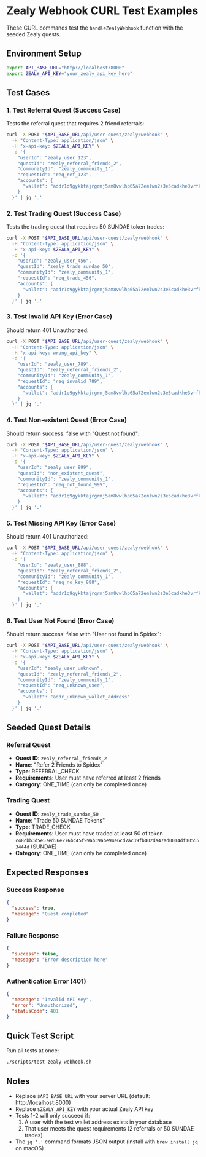 # Zealy Webhook CURL Test Examples

These CURL commands test the `handleZealyWebhook` function with the seeded Zealy quests.

## Environment Setup
```bash
export API_BASE_URL="http://localhost:8000"
export ZEALY_API_KEY="your_zealy_api_key_here"
```

## Test Cases

### 1. Test Referral Quest (Success Case)
Tests the referral quest that requires 2 friend referrals:

```bash
curl -X POST "$API_BASE_URL/api/user-quest/zealy/webhook" \
  -H "Content-Type: application/json" \
  -H "x-api-key: $ZEALY_API_KEY" \
  -d '{
    "userId": "zealy_user_123",
    "questId": "zealy_referral_friends_2",
    "communityId": "zealy_community_1", 
    "requestId": "req_ref_123",
    "accounts": {
      "wallet": "addr1q9gykktajrgrmj5am8vwlhp65a72emlwn2s3e5cadkhe3vrfkfxs6yajls3ft0yn42uqlcnrq6qcn3l0lunkxy6aplgspxm6da"
    }
  }' | jq '.'
```

### 2. Test Trading Quest (Success Case)
Tests the trading quest that requires 50 SUNDAE token trades:

```bash
curl -X POST "$API_BASE_URL/api/user-quest/zealy/webhook" \
  -H "Content-Type: application/json" \
  -H "x-api-key: $ZEALY_API_KEY" \
  -d '{
    "userId": "zealy_user_456",
    "questId": "zealy_trade_sundae_50",
    "communityId": "zealy_community_1",
    "requestId": "req_trade_456", 
    "accounts": {
      "wallet": "addr1q9gykktajrgrmj5am8vwlhp65a72emlwn2s3e5cadkhe3vrfkfxs6yajls3ft0yn42uqlcnrq6qcn3l0lunkxy6aplgspxm6da"
    }
  }' | jq '.'
```

### 3. Test Invalid API Key (Error Case)
Should return 401 Unauthorized:

```bash
curl -X POST "$API_BASE_URL/api/user-quest/zealy/webhook" \
  -H "Content-Type: application/json" \
  -H "x-api-key: wrong_api_key" \
  -d '{
    "userId": "zealy_user_789",
    "questId": "zealy_referral_friends_2",
    "communityId": "zealy_community_1",
    "requestId": "req_invalid_789",
    "accounts": {
      "wallet": "addr1q9gykktajrgrmj5am8vwlhp65a72emlwn2s3e5cadkhe3vrfkfxs6yajls3ft0yn42uqlcnrq6qcn3l0lunkxy6aplgspxm6da"
    }
  }' | jq '.'
```

### 4. Test Non-existent Quest (Error Case)  
Should return success: false with "Quest not found":

```bash
curl -X POST "$API_BASE_URL/api/user-quest/zealy/webhook" \
  -H "Content-Type: application/json" \
  -H "x-api-key: $ZEALY_API_KEY" \
  -d '{
    "userId": "zealy_user_999", 
    "questId": "non_existent_quest",
    "communityId": "zealy_community_1",
    "requestId": "req_not_found_999",
    "accounts": {
      "wallet": "addr1q9gykktajrgrmj5am8vwlhp65a72emlwn2s3e5cadkhe3vrfkfxs6yajls3ft0yn42uqlcnrq6qcn3l0lunkxy6aplgspxm6da"
    }
  }' | jq '.'
```

### 5. Test Missing API Key (Error Case)
Should return 401 Unauthorized:

```bash
curl -X POST "$API_BASE_URL/api/user-quest/zealy/webhook" \
  -H "Content-Type: application/json" \
  -d '{
    "userId": "zealy_user_888",
    "questId": "zealy_referral_friends_2",
    "communityId": "zealy_community_1", 
    "requestId": "req_no_key_888",
    "accounts": {
      "wallet": "addr1q9gykktajrgrmj5am8vwlhp65a72emlwn2s3e5cadkhe3vrfkfxs6yajls3ft0yn42uqlcnrq6qcn3l0lunkxy6aplgspxm6da"
    }
  }' | jq '.'
```

### 6. Test User Not Found (Error Case)
Should return success: false with "User not found in Spidex":

```bash
curl -X POST "$API_BASE_URL/api/user-quest/zealy/webhook" \
  -H "Content-Type: application/json" \
  -H "x-api-key: $ZEALY_API_KEY" \
  -d '{
    "userId": "zealy_user_unknown",
    "questId": "zealy_referral_friends_2",
    "communityId": "zealy_community_1",
    "requestId": "req_unknown_user",
    "accounts": {
      "wallet": "addr_unknown_wallet_address"
    }
  }' | jq '.'
```

## Seeded Quest Details

### Referral Quest
- **Quest ID**: `zealy_referral_friends_2`
- **Name**: "Refer 2 Friends to Spidex"
- **Type**: REFERRAL_CHECK
- **Requirements**: User must have referred at least 2 friends
- **Category**: ONE_TIME (can only be completed once)

### Trading Quest  
- **Quest ID**: `zealy_trade_sundae_50`
- **Name**: "Trade 50 SUNDAE Tokens"
- **Type**: TRADE_CHECK
- **Requirements**: User must have traded at least 50 of token `c48cbb3d5e57ed56e276bc45f99ab39abe94e6cd7ac39fb402da47ad0014df105553444d` (SUNDAE)
- **Category**: ONE_TIME (can only be completed once)

## Expected Responses

### Success Response
```json
{
  "success": true,
  "message": "Quest completed"
}
```

### Failure Response
```json
{
  "success": false,
  "message": "Error description here"
}
```

### Authentication Error (401)
```json
{
  "message": "Invalid API Key",
  "error": "Unauthorized",
  "statusCode": 401
}
```

## Quick Test Script
Run all tests at once:

```bash
./scripts/test-zealy-webhook.sh
```

## Notes
- Replace `$API_BASE_URL` with your server URL (default: http://localhost:8000)
- Replace `$ZEALY_API_KEY` with your actual Zealy API key
- Tests 1-2 will only succeed if:
  1. A user with the test wallet address exists in your database
  2. That user meets the quest requirements (2 referrals or 50 SUNDAE trades)
- The `jq '.'` command formats JSON output (install with `brew install jq` on macOS)